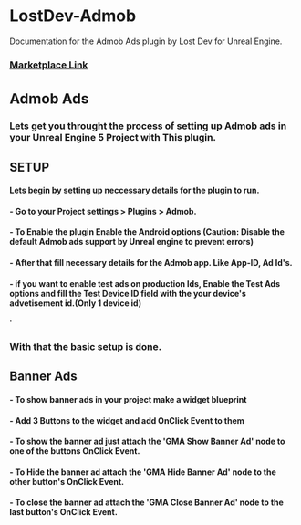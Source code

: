 # LostDev-Admob
Documentation for the Admob Ads plugin by Lost Dev for Unreal Engine.
<a href="com.epicgames.launcher://ue/marketplace/product/0f62fb48fedd4f02abcf0f3053f208b9"><h3>Marketplace Link<h3></a>
<h2>Admob Ads</h2>
<h3>Lets get you throught the process of setting up Admob ads in your Unreal Engine 5 Project with This plugin.</h3>

<h2>SETUP</h2>

<h4>Lets begin by setting up neccessary details for the plugin to run.</h4>
<h4> - Go to your Project settings > Plugins > Admob.</h4>
<h4> - To Enable the plugin Enable the Android options (Caution: Disable the default Admob ads support by Unreal engine to prevent errors)</h4>
<h4> - After that fill necessary details for the Admob app. Like App-ID, Ad Id's.</h4>
<h4> - if you want to enable test ads on production Ids, Enable the Test Ads options and fill the Test Device ID field with the your device's advetisement id.(Only 1 device id)</h4>'

<h3>With that the basic setup is done.</h2>

<h2>Banner Ads</h2>

<h4> - To show banner ads in your project make a widget blueprint</h4>
<h4> - Add 3 Buttons to the widget and add OnClick Event to them</h4>
<h4> - To show the banner ad just attach the 'GMA Show Banner Ad' node to one of the buttons OnClick Event.</h4>
<h4> - To Hide the banner ad attach the 'GMA Hide Banner Ad' node to the other button's OnClick Event.</h4>
<h4> - To close the banner ad attach the 'GMA Close Banner Ad' node to the last button's OnClick Event.</h4>

